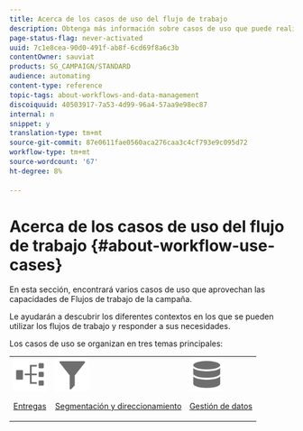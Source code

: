 ```yaml
---
title: Acerca de los casos de uso del flujo de trabajo
description: Obtenga más información sobre casos de uso que puede realizar con flujos de trabajo de Campaign Standard.
page-status-flag: never-activated
uuid: 7c1e8cea-90d0-491f-ab8f-6cd69f8a6c3b
contentOwner: sauviat
products: SG_CAMPAIGN/STANDARD
audience: automating
content-type: reference
topic-tags: about-workflows-and-data-management
discoiquuid: 40503917-7a53-4d99-96a4-57aa9e98ec87
internal: n
snippet: y
translation-type: tm+mt
source-git-commit: 87e0611fae0560aca276caa3c4cf793e9c095d72
workflow-type: tm+mt
source-wordcount: '67'
ht-degree: 8%

---
```



# Acerca de los casos de uso del flujo de trabajo {#about-workflow-use-cases}

En esta sección, encontrará varios casos de uso que aprovechan las capacidades de Flujos de trabajo de la campaña.

Le ayudarán a descubrir los diferentes contextos en los que se pueden utilizar los flujos de trabajo y responder a sus necesidades.

Los casos de uso se organizan en tres temas principales:

<table>
<tr>
<td><img src="assets/do-not-localize/icon_workflows.svg" width="60px"><p><a href="../../automating/using/workflow-created-query-with-complement.md">Entregas</a></p></td><td><img src="assets/do-not-localize/icon_filter.svg" width="60px"><p><a href="../../automating/using/query-samples.md">Segmentación y direccionamiento</a></p></td>
<td><img src="assets/do-not-localize/icon_manage.svg" width="60px"><p><a href="../../automating/using/reconcile-file-audience-with-database.md">Gestión de datos</a></p></td></tr>
</table>
